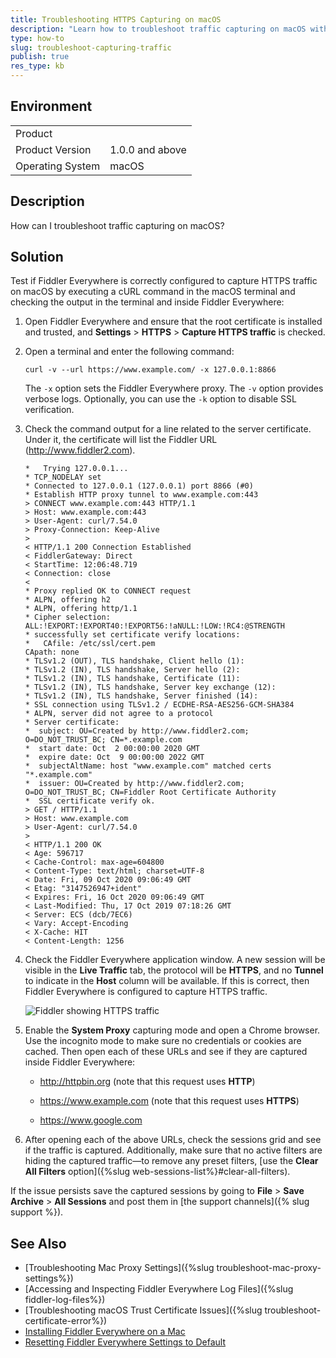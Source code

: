 ```yaml
---
title: Troubleshooting HTTPS Capturing on macOS
description: "Learn how to troubleshoot traffic capturing on macOS with the Fiddler Everywhere web-debugging client."
type: how-to
slug: troubleshoot-capturing-traffic
publish: true
res_type: kb
---
```



## Environment

|   |   |
|---|---|
| Product   |
| Product Version | 1.0.0 and above  |
| Operating System | macOS |

## Description

How can I troubleshoot traffic capturing on macOS?

## Solution

Test if Fiddler Everywhere is correctly configured to capture HTTPS traffic on macOS by executing a cURL command in the macOS terminal and checking the output in the terminal and inside Fiddler Everywhere:

1. Open Fiddler Everywhere and ensure that the root certificate is installed and trusted, and **Settings** > **HTTPS** > **Capture HTTPS traffic** is checked.

1. Open a terminal and enter the following command:

    ```Shell
    curl -v --url https://www.example.com/ -x 127.0.0.1:8866
    ```

    The `-x` option sets the Fiddler Everywhere proxy. The `-v` option provides verbose logs. Optionally, you can use the `-k` option to disable SSL verification.

1. Check the command output for a line related to the server certificate. Under it, the certificate will list the Fiddler URL (http://www.fiddler2.com).

    ```Console
    *   Trying 127.0.0.1...
    * TCP_NODELAY set
    * Connected to 127.0.0.1 (127.0.0.1) port 8866 (#0)
    * Establish HTTP proxy tunnel to www.example.com:443
    > CONNECT www.example.com:443 HTTP/1.1
    > Host: www.example.com:443
    > User-Agent: curl/7.54.0
    > Proxy-Connection: Keep-Alive
    >
    < HTTP/1.1 200 Connection Established
    < FiddlerGateway: Direct
    < StartTime: 12:06:48.719
    < Connection: close
    <
    * Proxy replied OK to CONNECT request
    * ALPN, offering h2
    * ALPN, offering http/1.1
    * Cipher selection: ALL:!EXPORT:!EXPORT40:!EXPORT56:!aNULL:!LOW:!RC4:@STRENGTH
    * successfully set certificate verify locations:
    *   CAfile: /etc/ssl/cert.pem
    CApath: none
    * TLSv1.2 (OUT), TLS handshake, Client hello (1):
    * TLSv1.2 (IN), TLS handshake, Server hello (2):
    * TLSv1.2 (IN), TLS handshake, Certificate (11):
    * TLSv1.2 (IN), TLS handshake, Server key exchange (12):
    * TLSv1.2 (IN), TLS handshake, Server finished (14):
    * SSL connection using TLSv1.2 / ECDHE-RSA-AES256-GCM-SHA384
    * ALPN, server did not agree to a protocol
    * Server certificate:
    *  subject: OU=Created by http://www.fiddler2.com; O=DO_NOT_TRUST_BC; CN=*.example.com
    *  start date: Oct  2 00:00:00 2020 GMT
    *  expire date: Oct  9 00:00:00 2022 GMT
    *  subjectAltName: host "www.example.com" matched certs "*.example.com"
    *  issuer: OU=Created by http://www.fiddler2.com; O=DO_NOT_TRUST_BC; CN=Fiddler Root Certificate Authority
    *  SSL certificate verify ok.
    > GET / HTTP/1.1
    > Host: www.example.com
    > User-Agent: curl/7.54.0
    >
    < HTTP/1.1 200 OK
    < Age: 596717
    < Cache-Control: max-age=604800
    < Content-Type: text/html; charset=UTF-8
    < Date: Fri, 09 Oct 2020 09:06:49 GMT
    < Etag: "3147526947+ident"
    < Expires: Fri, 16 Oct 2020 09:06:49 GMT
    < Last-Modified: Thu, 17 Oct 2019 07:18:26 GMT
    < Server: ECS (dcb/7EC6)
    < Vary: Accept-Encoding
    < X-Cache: HIT
    < Content-Length: 1256
    ```

1. Check the Fiddler Everywhere application window. A new session will be visible in the **Live Traffic** tab, the protocol will be **HTTPS**, and no **Tunnel** to indicate in the **Host** column will be available. If this is correct, then Fiddler Everywhere is configured to capture HTTPS traffic.

    ![Fiddler showing HTTPS traffic](../images/kb/troubleshoot/curl-request-fiddler.png)

1. Enable the **System Proxy** capturing mode and open a Chrome browser. Use the incognito mode to make sure no credentials or cookies are cached. Then open each of these URLs and see if they are captured inside Fiddler Everywhere:

    - http://httpbin.org (note that this request uses **HTTP**)

    - https://www.example.com (note that this request uses **HTTPS**)

    - https://www.google.com


1. After opening each of the above URLs, check the sessions grid and see if the traffic is captured. Additionally, make sure that no active filters are hiding the captured traffic&mdash;to remove any preset filters, [use the **Clear All Filters** option]({%slug web-sessions-list%}#clear-all-filters).

If the issue persists save the captured sessions by going to **File** > **Save Archive** > **All Sessions** and post them in [the support channels]({% slug support %}).

## See Also

* [Troubleshooting Mac Proxy Settings]({%slug troubleshoot-mac-proxy-settings%})
* [Accessing and Inspecting Fiddler Everywhere Log Files]({%slug fiddler-log-files%})
* [Troubleshooting macOS Trust Certificate Issues]({%slug troubleshoot-certificate-error%})
* [Installing Fiddler Everywhere on a Mac](https://docs.telerik.com/fiddler-everywhere/getting-started/installation)
* [Resetting Fiddler Everywhere Settings to Default](how-to-reset-fiddler-everywhere-settings-to-default)
